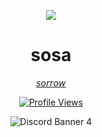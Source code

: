 

<p align="center">  
<img src="https://cdn.discordapp.com/attachments/908412272957853746/910592914441256980/a_7fa03b81687536ee3e4b0fc021518edc_1.gif">
</p>
<h1 align="center">sosa</h1>
<p align="center"><a href="https://sosaghostie.me/">𝘴𝘰𝘳𝘳𝘰𝘸</a></p>
<a href="https://github.com/sosaghostie">
  <p align="center">
    <img src="https://komarev.com/ghpvc/?username=sosaghostie&color=blueviolet" alt="Profile Views">
  </p>
</a>
<p align="center">
  <img src="https://discord.c99.nl/widget/theme-4/774842100336295946.png" alt="Discord Banner 4"/>
</p>
